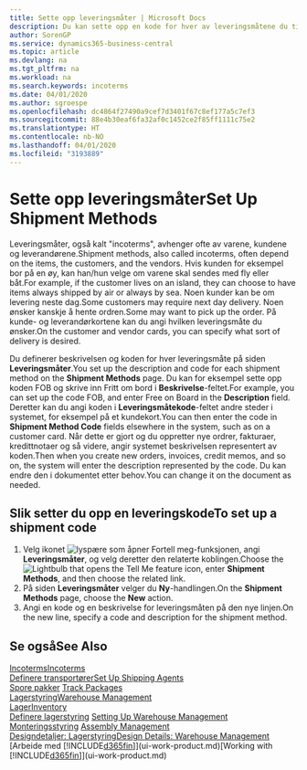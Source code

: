 ```yaml
---
title: Sette opp leveringsmåter | Microsoft Docs
description: Du kan sette opp en kode for hver av leveringsmåtene du tilbyr, og angi informasjon om dem.
author: SorenGP
ms.service: dynamics365-business-central
ms.topic: article
ms.devlang: na
ms.tgt_pltfrm: na
ms.workload: na
ms.search.keywords: incoterms
ms.date: 04/01/2020
ms.author: sgroespe
ms.openlocfilehash: dc4864f27490a9cef7d3401f67c8ef177a5c7ef3
ms.sourcegitcommit: 88e4b30eaf6fa32af0c1452ce2f85ff1111c75e2
ms.translationtype: HT
ms.contentlocale: nb-NO
ms.lasthandoff: 04/01/2020
ms.locfileid: "3193889"
---
```

# <a name="set-up-shipment-methods"></a><span data-ttu-id="11426-103">Sette opp leveringsmåter</span><span class="sxs-lookup"><span data-stu-id="11426-103">Set Up Shipment Methods</span></span>
<span data-ttu-id="11426-104">Leveringsmåter, også kalt "incoterms", avhenger ofte av varene, kundene og leverandørene.</span><span class="sxs-lookup"><span data-stu-id="11426-104">Shipment methods, also called incoterms, often depend on the items, the customers, and the vendors.</span></span> <span data-ttu-id="11426-105">Hvis kunden for eksempel bor på en øy, kan han/hun velge om varene skal sendes med fly eller båt.</span><span class="sxs-lookup"><span data-stu-id="11426-105">For example, if the customer lives on an island, they can choose to have items always shipped by air or always by sea.</span></span> <span data-ttu-id="11426-106">Noen kunder kan be om levering neste dag.</span><span class="sxs-lookup"><span data-stu-id="11426-106">Some customers may require next day delivery.</span></span> <span data-ttu-id="11426-107">Noen ønsker kanskje å hente ordren.</span><span class="sxs-lookup"><span data-stu-id="11426-107">Some may want to pick up the order.</span></span> <span data-ttu-id="11426-108">På kunde- og leverandørkortene kan du angi hvilken leveringsmåte du ønsker.</span><span class="sxs-lookup"><span data-stu-id="11426-108">On the customer and vendor cards, you can specify what sort of delivery is desired.</span></span>

<span data-ttu-id="11426-109">Du definerer beskrivelsen og koden for hver leveringsmåte på siden **Leveringsmåter**.</span><span class="sxs-lookup"><span data-stu-id="11426-109">You set up the description and code for each shipment method on the **Shipment Methods** page.</span></span> <span data-ttu-id="11426-110">Du kan for eksempel sette opp koden FOB og skrive inn Fritt om bord i **Beskrivelse**-feltet.</span><span class="sxs-lookup"><span data-stu-id="11426-110">For example, you can set up the code FOB, and enter Free on Board in the **Description** field.</span></span> <span data-ttu-id="11426-111">Deretter kan du angi koden i **Leveringsmåtekode**-feltet andre steder i systemet, for eksempel på et kundekort.</span><span class="sxs-lookup"><span data-stu-id="11426-111">You can then enter the code in **Shipment Method Code** fields elsewhere in the system, such as on a customer card.</span></span> <span data-ttu-id="11426-112">Når dette er gjort og du oppretter nye ordrer, fakturaer, kredittnotaer og så videre, angir systemet beskrivelsen representert av koden.</span><span class="sxs-lookup"><span data-stu-id="11426-112">Then when you create new orders, invoices, credit memos, and so on, the system will enter the description represented by the code.</span></span> <span data-ttu-id="11426-113">Du kan endre den i dokumentet etter behov.</span><span class="sxs-lookup"><span data-stu-id="11426-113">You can change it on the document as needed.</span></span>

## <a name="to-set-up-a-shipment-code"></a><span data-ttu-id="11426-114">Slik setter du opp en leveringskode</span><span class="sxs-lookup"><span data-stu-id="11426-114">To set up a shipment code</span></span>
1. <span data-ttu-id="11426-115">Velg ikonet ![lyspære som åpner Fortell meg-funksjonen](media/ui-search/search_small.png "Fortell hva du vil gjøre"), angi **Leveringsmåter**, og velg deretter den relaterte koblingen.</span><span class="sxs-lookup"><span data-stu-id="11426-115">Choose the ![Lightbulb that opens the Tell Me feature](media/ui-search/search_small.png "Tell me what you want to do") icon, enter **Shipment Methods**, and then choose the related link.</span></span>
2. <span data-ttu-id="11426-116">På siden **Leveringsmåter** velger du **Ny**-handlingen.</span><span class="sxs-lookup"><span data-stu-id="11426-116">On the **Shipment Methods** page, choose the **New** action.</span></span>
3. <span data-ttu-id="11426-117">Angi en kode og en beskrivelse for leveringsmåten på den nye linjen.</span><span class="sxs-lookup"><span data-stu-id="11426-117">On the new line, specify a code and description for the shipment method.</span></span>

## <a name="see-also"></a><span data-ttu-id="11426-118">Se også</span><span class="sxs-lookup"><span data-stu-id="11426-118">See Also</span></span>
[<span data-ttu-id="11426-119">Incoterms</span><span class="sxs-lookup"><span data-stu-id="11426-119">Incoterms</span></span>](https://iccwbo.org/resources-for-business/incoterms-rules)  
[<span data-ttu-id="11426-120">Definere transportører</span><span class="sxs-lookup"><span data-stu-id="11426-120">Set Up Shipping Agents</span></span>](sales-how-to-set-up-shipping-agents.md)  
<span data-ttu-id="11426-121">[Spore pakker](sales-how-track-packages.md)  </span><span class="sxs-lookup"><span data-stu-id="11426-121">[Track Packages](sales-how-track-packages.md)  </span></span>  
[<span data-ttu-id="11426-122">Lagerstyring</span><span class="sxs-lookup"><span data-stu-id="11426-122">Warehouse Management</span></span>](warehouse-manage-warehouse.md)  
[<span data-ttu-id="11426-123">Lager</span><span class="sxs-lookup"><span data-stu-id="11426-123">Inventory</span></span>](inventory-manage-inventory.md)  
<span data-ttu-id="11426-124">[Definere lagerstyring](warehouse-setup-warehouse.md)   </span><span class="sxs-lookup"><span data-stu-id="11426-124">[Setting Up Warehouse Management](warehouse-setup-warehouse.md)   </span></span>  
<span data-ttu-id="11426-125">[Monteringsstyring](assembly-assemble-items.md)  </span><span class="sxs-lookup"><span data-stu-id="11426-125">[Assembly Management](assembly-assemble-items.md)  </span></span>  
[<span data-ttu-id="11426-126">Designdetaljer: Lagerstyring</span><span class="sxs-lookup"><span data-stu-id="11426-126">Design Details: Warehouse Management</span></span>](design-details-warehouse-management.md)  
<span data-ttu-id="11426-127">[Arbeide med [!INCLUDE[d365fin](includes/d365fin_md.md)]](ui-work-product.md)</span><span class="sxs-lookup"><span data-stu-id="11426-127">[Working with [!INCLUDE[d365fin](includes/d365fin_md.md)]](ui-work-product.md)</span></span>  
